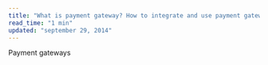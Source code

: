 ```yaml
---
title: "What is payment gateway? How to integrate and use payment gateways in PHP?"
read_time: "1 min"
updated: "september 29, 2014"
---
```


Payment gateways
